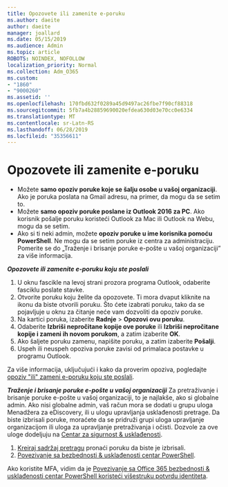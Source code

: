 ```yaml
---
title: Opozovete ili zamenite e-poruku
ms.author: daeite
author: daeite
manager: joallard
ms.date: 05/15/2019
ms.audience: Admin
ms.topic: article
ROBOTS: NOINDEX, NOFOLLOW
localization_priority: Normal
ms.collection: Adm_O365
ms.custom:
- "1860"
- "9000260"
ms.assetid: ''
ms.openlocfilehash: 170fbd632f0289a45d9497ac26fbe7f90cf88318
ms.sourcegitcommit: 5fb7a4b28859690020efdea630d03e70cc0e6334
ms.translationtype: MT
ms.contentlocale: sr-Latn-RS
ms.lasthandoff: 06/28/2019
ms.locfileid: "35356611"
---
```

# <a name="recall-or-replace-an-email-message"></a>Opozovete ili zamenite e-poruku

- Možete **samo opoziv poruke koje se šalju osobe u vašoj organizaciji**. Ako je poruka poslata na Gmail adresu, na primer, da mogu da se setim to.
- Možete **samo opoziv poruke poslane iz Outlook 2016 za PC**. Ako korisnik pošalje poruku koristeći Outlook za Mac ili Outlook na Webu, mogu da se setim.
- Ako si ti neki admin, možete **opoziv poruke u ime korisnika pomoću PowerShell**. Ne mogu da se setim poruke iz centra za administraciju. Pomerite se do „Traženje i brisanje poruke e-pošte u vašoj organizaciji” za više informacija.

***Opozovete ili zamenite e-poruku koju ste poslali***

1. U oknu fascikle na levoj strani prozora programa Outlook, odaberite fasciklu poslate stavke.
2. Otvorite poruku koju želite da opozovete. Ti mora dvaput kliknite na ikonu da biste otvorili poruku. Što ćete izabrati poruku, tako da se pojavljuje u oknu za čitanje neće vam dozvoliti da opoziv poruke.
3. Na kartici poruka, izaberite **Radnje** > **Opozovi ovu poruku**.
4. Odaberite **Izbriši nepročitane kopije ove poruke** ili **Izbriši nepročitane kopije i zameni ih novom porukom**, a zatim izaberite **OK**.
5. Ako šaljete poruku zamenu, napišite poruku, a zatim izaberite **Pošalji**.
6. Uspeh ili neuspeh opoziva poruke zavisi od primalaca postavke u programu Outlook.

Za više informacija, uključujući i kako da proverim opoziva, pogledajte [opoziv "ili" zameni e-poruku koju ste poslali](https://support.office.com/article/35027f88-d655-4554-b4f8-6c0729a723a0).

***Traženje i brisanje poruke e-pošte u vašoj organizaciji*** Za pretraživanje i brisanje poruke e-pošte u vašoj organizaciji, to je najlakše, ako si globalne admin. Ako nisi globalne admin, vaš račun mora se dodati u grupu uloga Menadžera za eDiscovery, ili u ulogu upravljanja usklađenosti pretrage. Da biste izbrisali poruke, moraćete da se pridruži grupi uloga upravljanje organizacijom ili uloga za upravljanje pretraživanja i očisti. Dozvole za ove uloge dodeljuju na [Centar za sigurnost & usklađenosti](https://protection.office.com/).

1. [Kreiraj sadržaj pretragu](https://docs.microsoft.com/office365/securitycompliance/content-search) pronaći poruku da biste je izbrisali.
2. [Povezivanje sa bezbednosti & usklađenosti centar PowerShell](https://docs.microsoft.com/powershell/exchange/office-365-scc/connect-to-scc-powershell/connect-to-scc-powershell?view=exchange-ps). 

Ako koristite MFA, vidim da je [Povezivanje sa Office 365 bezbednosti & usklađenosti centar PowerShell koristeći višestruku potvrdu identiteta](https://docs.microsoft.com/powershell/exchange/office-365-scc/connect-to-scc-powershell/mfa-connect-to-scc-powershell?view=exchange-ps). 
